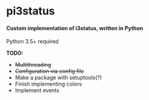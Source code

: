 # pi3status
#### Custom implementation of i3status, written in Python

Python 3.5+ required

<strong>TODO:</strong>
<ul>
    <li><strike>Multithreading</strike></li>
    <li><strike>Configuration via config file</strike></li>
    <li>Make a package with setuptools(?)</li>
    <li>Finish implementing colors</li>
    <li>Implement events</li>
</ul>
